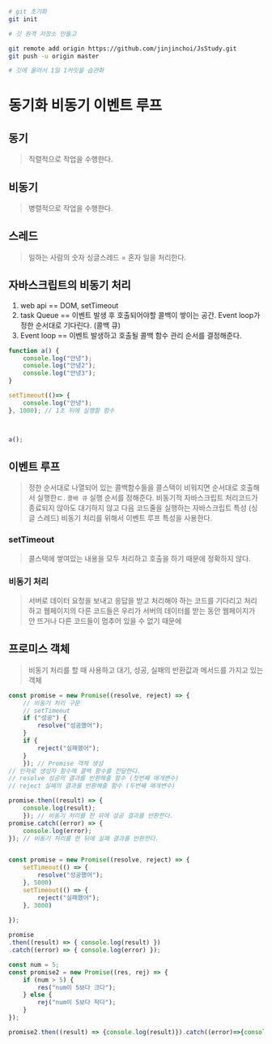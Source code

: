 ```sh
# git 초기화
git init

# 깃 원격 저장소 만들고

git remote add origin https://github.com/jinjinchoi/JsStudy.git
git push -u origin master

# 깃에 올려서 1일 1커밋을 습관화
```

# 동기화 비동기 이벤트 루프

## 동기
> 직렬적으로 작업을 수행한다.

## 비동기
> 병렬적으로 작업을 수행한다.

## 스레드
> 일하는 사람의 숫자
> 싱글스레드 = 혼자 일을 처리한다.

## 자바스크립트의 비동기 처리
1. web api == DOM, setTimeout
2. task Queue == 이벤트 발생 후 호출되어야할 콜백이 쌓이는 공간. Event loop가 정한 순서대로 기다린다. (콜백 큐)
3. Event loop == 이벤트 발생하고 호출될 콜백 함수 관리 순서를 결정해준다.


```js
function a() {
    console.log("안녕");
    console.log("안녕2");
    console.log("안녕3");
}

setTimeout(()=> {
    console.log("안녕");
}, 1000); // 1초 뒤에 실행할 함수 



a();
```

## 이벤트 루프 
> 정한 순서대로 나열되어 있는 콜백함수들을 콜스택이 비워지면 순서대로 호출해서 실행한ㄷ. `콜배 큐`
> 실행 순서를 정해준다.
> 비동기적 자바스크립트 처리코드가 종료되지 않아도 대기하지 않고 다음 코드줄을 실행하는 자바스크립트 특성 (싱글 스레드)
> 비동기 처리를 위해서 이벤트 루프 특성을 사용한다.


### setTimeout
> 콜스택에 쌓여있는 내용을 모두 처리하고 호출을 하기 때문에 정확하지 않다.

### 비동기 처리
> 서버로 데이터 요청을 보내고 응답을 받고 처리해야 하는 코드를 기다리고 처리하고
> 웹페이지의 다른 코드들은 우리가 서버의 데이터를 받는 동안 웹페이지가 안 뜨거나 다른 코드들이 멈추어 있을 수 없기 때문에


## 프로미스 객체
> 비동기 처리를 할 때 사용하고
> 대기, 성공, 실패의 반환값과 메서드를 가지고 있는 객체

```js
const promise = new Promise((resolve, reject) => {
    // 비동기 처리 구문
    // setTimeout
    if ("성공") {
        resolve("성공했어");
    }
    if {
        reject("실패했어");
    }
    }); // Promise 객체 생성
// 인자로 생성자 함수에 콜백 함수를 전달한다.
// resolve 성공의 결과를 반환해줄 함수 (첫번째 매개변수)
// reject 실패의 결과를 반환해줄 함수 (두번째 매개변수)

promise.then((result) => {
    console.log(result);
    }); // 비동기 처리를 한 뒤에 성공 결과를 반환한다.
promise.catch((error) => {
    console.log(error);
}); // 비동기 처리를 한 뒤에 실패 결과를 반환한다.


const promise = new Promise((resolve, reject) => {
    setTimeout(() => {
        resolve("성공했어");
    }, 5000)
    setTimeout(() => {
        reject("실패했어");
    }, 3000)

});
    
promise
.then((result) => { console.log(result) })
.catch((error) => { console.log(error) });

const num = 5;
const promise2 = new Promise((res, rej) => {
    if (num > 5) {
        res("num이 5보다 크다");
    } else {
        rej("num이 5보다 작다");
    }
});

promise2.then((result) => {console.log(result)}).catch((error)=>{console.log(error)})
```